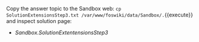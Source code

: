 Copy the answer topic to the Sandbox web: `cp SolutionExtensionsStep3.txt /var/www/foswiki/data/Sandbox/.`{{execute}}
and inspect solution page:

*   _Sandbox.SolutionExtentensionsStep3_